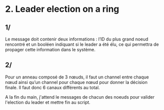 # 2. Leader election on a ring
## 1/
Le message doit contenir deux informations : l’ID du plus grand noeud rencontré et un booléen indiquant si le leader a été élu, ce qui permettra de propager cette information dans le système.

## 2/
Pour un anneau composé de 3 nœuds, il faut un channel entre chaque nœud ainsi qu’un channel pour chaque nœud pour donner la décision finale. Il faut donc 6 canaux différents au total.

A la fin du main, j'attend le messages de chacun des noeuds pour valider l'election du leader et mettre fin au script.
